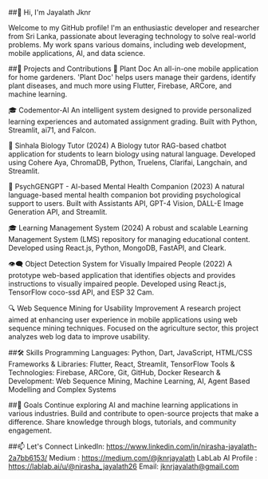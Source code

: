 ##👋 Hi, I'm Jayalath Jknr

Welcome to my GitHub profile! I'm an enthusiastic developer and researcher from Sri Lanka, passionate about leveraging technology to solve real-world problems. My work spans various domains, including web development, mobile applications, AI, and data science.

##🌟 Projects and Contributions
🌱 Plant Doc
An all-in-one mobile application for home gardeners. 'Plant Doc' helps users manage their gardens, identify plant diseases, and much more using Flutter, Firebase, ARCore, and machine learning.

🎓 Codementor-AI
An intelligent system designed to provide personalized learning experiences and automated assignment grading. Built with Python, Streamlit, ai71, and Falcon.

🔬 Sinhala Biology Tutor (2024)
A Biology tutor RAG-based chatbot application for students to learn biology using natural language. Developed using Cohere Aya, ChromaDB, Python, Truelens, Clarifai, Langchain, and Streamlit.

🧠 PsychGENGPT - AI-based Mental Health Companion (2023)
A natural language-based mental health companion bot providing psychological support to users. Built with Assistants API, GPT-4 Vision, DALL-E Image Generation API, and Streamlit.

🎓 Learning Management System (2024)
A robust and scalable Learning Management System (LMS) repository for managing educational content. Developed using React.js, Python, MongoDB, FastAPI, and Cleark.

👁️‍🗨️ Object Detection System for Visually Impaired People (2022)
A prototype web-based application that identifies objects and provides instructions to visually impaired people. Developed using React.js, TensorFlow coco-ssd API, and ESP 32 Cam.

🔍 Web Sequence Mining for Usability Improvement
A research project aimed at enhancing user experience in mobile applications using web sequence mining techniques. Focused on the agriculture sector, this project analyzes web log data to improve usability.


##🛠️ Skills
Programming Languages: Python, Dart, JavaScript, HTML/CSS
Frameworks & Libraries: Flutter, React, Streamlit, TensorFlow
Tools & Technologies: Firebase, ARCore, Git, GitHub, Docker
Research & Development: Web Sequence Mining, Machine Learning, AI, Agent Based Modelling and Complex Systems

##🎯 Goals
Continue exploring AI and machine learning applications in various industries.
Build and contribute to open-source projects that make a difference.
Share knowledge through blogs, tutorials, and community engagement.

##📫 Let's Connect
LinkedIn: https://www.linkedin.com/in/nirasha-jayalath-2a7bb6153/
Medium : https://medium.com/@jknrjayalath
LabLab AI Profile : https://lablab.ai/u/@nirasha_jayalath26
Email: jknrjayalath@gmail.com


